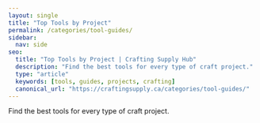 ```yaml
---
layout: single
title: "Top Tools by Project"
permalink: /categories/tool-guides/
sidebar:
  nav: side
seo:
  title: "Top Tools by Project | Crafting Supply Hub"
  description: "Find the best tools for every type of craft project."
  type: "article"
  keywords: [tools, guides, projects, crafting]
  canonical_url: "https://craftingsupply.ca/categories/tool-guides/"
---
```


Find the best tools for every type of craft project.
